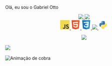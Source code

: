 Olá, eu sou o Gabriel Otto

<div align="center">
  <a href="https://github.com/GabrielOtto303">
  <img height="180em" src="https://github-readme-stats.vercel.app/api?username=GabrielOtto303&show_icons=true&theme=chartreuse-dark&include_all_commits=true&count_private=true"/>
  <img height="180em" src="https://github-readme-stats.vercel.app/api/top-langs/?username=GabrielOtto303&layout=compact&langs_count=7&theme=dark"/>  
</div>
  
<div align="center">
  <code><img height="30" src="https://raw.githubusercontent.com/github/explore/80688e429a7d4ef2fca1e82350fe8e3517d3494d/topics/javascript/javascript.png"></code>
  <code><img height="30" src="https://raw.githubusercontent.com/devicons/devicon/master/icons/html5/html5-original.svg"></code>
  <code><img height="30" src="https://raw.githubusercontent.com/devicons/devicon/master/icons/css3/css3-original.svg"></code>
  <code><img height="30"src="https://cdn.jsdelivr.net/gh/devicons/devicon/icons/bootstrap/bootstrap-original.svg"></code>
  <code><img height="30" src="https://raw.githubusercontent.com/devicons/devicon/master/icons/python/python-original.svg"></code>
  
  <code><img height="30" src="https://cdn.jsdelivr.net/gh/devicons/devicon/icons/mysql/mysql-plain.svg"></code>
</div>
 
  <div>
  <a href="https://www.linkedin.com/in/gabriel-bueno-1b20a7230" target="_blank"><img src="https://img.shields.io/badge/LinkedIn-0077B5?style=for-the-badge&logo=linkedin&logoColor=white" target="_blank"></a>

 
  ![ Animação de cobra ](https://github.com/GabrielOtto303/GabrielOtto303/blob/output/github-contribution-grid-snake.svg)
 
</div>
